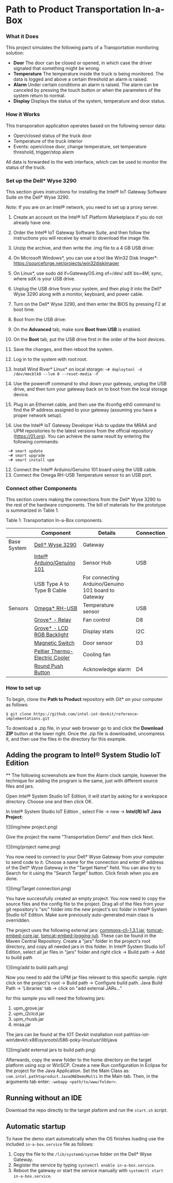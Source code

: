 # Path to Product Transportation In-a-Box

### What it Does

This project simulates the following parts of a Transportation monitoring solution:
* **Door** The door can be closed or opened, in which case the driver signaled that
something might be wrong.
* **Temperature** The temperature inside the truck is being monitored. The data is logged
and above a certain threshold an alarm is raised.
* **Alarm** Under certain conditions an alarm is raised. The alarm can be canceled by
pressing the touch button or when the parameters of the system return to normal.
* **Display** Displays the status of the system, temperature and door status.

### How it Works

This transporation application operates based on the following sensor data:
* Open/closed status of the truck door
* Temperature of the truck interior
* Events: open/close door, change temperature, set temperature threshold, trigger/stop
alarm

All data is forwarded to the web interface, which can be used to monitor the status of the truck.

### Set up the Dell* Wyse 3290

This section gives instructions for installing the Intel® IoT Gateway Software Suite on the Dell* Wyse 3290.

*Note:* If you are on an Intel® network, you need to set up a proxy server.

1. Create an account on the Intel® IoT Platform Marketplace if you do not already have
one.
2. Order the Intel® IoT Gateway Software Suite, and then follow the instructions you will
receive by email to download the image file.
3. Unzip the archive, and then write the .img file to a 4 GB USB drive:
  1. On Microsoft Windows*, you can use a tool like Win32 Disk Imager*:
  https://sourceforge.net/projects/win32diskimager
  2. On Linux*, use sudo dd if=GatewayOS.img of=/dev/ sdX bs=4M; sync, where
  sdX is your USB drive.

4. Unplug the USB drive from your system, and then plug it into the Dell* Wyse 3290 along with a
monitor, keyboard, and power cable.
5. Turn on the Dell* Wyse 3290, and then enter the BIOS by pressing F2 at boot time.
6. Boot from the USB drive:
  1. On the **Advanced** tab, make sure **Boot from USB** is enabled.
  2. On the **Boot** tab, put the USB drive first in the order of the boot devices.
  3. Save the changes, and then reboot the system.
7. Log in to the system with root:root.
8. Install Wind River* Linux* on local storage: ```~# deploytool -d /dev/mmcblk0 --lvm 0 --reset-media -F```
9. Use the poweroff command to shut down your gateway, unplug the USB drive, and then
turn your gateway back on to boot from the local storage device.
10. Plug in an Ethernet cable, and then use the ifconfig eth0 command to find the IP address
assigned to your gateway (assuming you have a proper network setup).
11. Use the Intel® IoT Gateway Developer Hub to update the MRAA and UPM repositories to
the latest versions from the official repository (https://01.org). You can achieve the same
result by entering the following commands:

  ```
   ~# smart update
   ~# smart upgrade
   ~# smart install upm
  ```

12. Connect the Intel® Arduino/Genuino 101 board using the USB cable.
13. Connect the Omega RH-USB Temperature sensor to an USB port.

### Connect other Components

This section covers making the connections from the Dell* Wyse 3290 to the rest of the hardware
components. The bill of materials for the prototype is summarized in Table 1.

Table 1. Transportation In-a-Box components.

|         | Component | Details  | Connection |
|---------|-----------|----------|------------|
|Base System| [Dell* Wyse 3290](http://www.dell.com/us/business/p/wyse-3000-series/pd) | Gateway ||
||  [Intel® Arduino/Genuino 101](https://www.arduino.cc/en/Main/ArduinoBoard101) | Sensor Hub | USB |
|| USB Type A to Type B Cable | For connecting Arduino/Genuino 101 board to Gateway ||
| Sensors | [Omega* RH-USB](http://www.omega.com/pptst/RH-USB.html) | Temperature sensor | USB |
|| [Grove* - Relay](https://www.seeedstudio.com/Grove-Relay-p-769.html) | Fan control | D8 |
|| [Grove* - LCD RGB Backlight](https://www.seeedstudio.com/Grove-LCD-RGB-Backlight-p-1643.html)| Display stats | I2C |
|| [Magnetic Switch](https://www.adafruit.com/product/375) | Door sensor | D3 |
|| [Peltier Thermo-Electric Cooler](https://www.adafruit.com/products/1335) | Cooling fan ||
|| [Round Push Button](https://www.adafruit.com/products/1439) | Acknowledge alarm | D4 |

### How to set up

To begin, clone the **Path to Product** repository with Git* on your computer as follows:

    $ git clone https://github.com/intel-iot-devkit/reference-implementations.git

To download a .zip file, in your web browser go to [](https://github.com/intel-iot-devkit/path-to-product) and click the **Download ZIP** button at the lower right. Once the .zip file is downloaded, uncompress it, and then use the files in the directory for this example.

## Adding the program to Intel® System Studio IoT Edition

 ** The following screenshots are from the Alarm clock sample, however the technique for adding the program is the same, just with different source files and jars.

Open Intel® System Studio IoT Edition, it will start by asking for a workspace directory. Choose one and then click OK.

In Intel® System Studio IoT Edition , select File -> new -> **Intel(R) IoT Java Project**:

![](img/new project.png)

Give the project the name "Transportation Demo" and then click Next.

![](img/project name.png)

You now need to connect to your Dell* Wyse Gateway from your computer to send code to it.
Choose a name for the connection and enter IP address of the Dell* Wyse Gateway in the "Target Name" field. You can also try to Search for it using the "Search Target" button. Click finish when you are done.

![](img/Target connection.png)

You have successfully created an empty project. You now need to copy the source files and the config file to the project.
Drag all of the files from your git repository's "src" folder into the new project's src folder in Intel® System Studio IoT Edition. Make sure previously auto-generated main class is overridden.

The project uses the following external jars: [commons-cli-1.3.1.jar](http://central.maven.org/maven2/commons-cli/commons-cli/1.3.1/commons-cli-1.3.1.jar), [tomcat-embed-core.jar](http://central.maven.org/maven2/org/apache/tomcat/embed/tomcat-embed-core/8.0.36/tomcat-embed-core-8.0.36.jar), [tomcat-embed-logging-juli](http://central.maven.org/maven2/org/apache/tomcat/embed/tomcat-embed-logging-juli/8.0.36/tomcat-embed-logging-juli-8.0.36.jar). These can be found in the Maven Central Repository. Create a "jars" folder in the project's root directory, and copy all needed jars in this folder.
In Intel® System Studio IoT Edition, select all jar files in "jars" folder and  right click -> Build path -> Add to build path

![](img/add to build path.png)

Now you need to add the UPM jar files relevant to this specific sample.
right click on the project's root -> Build path -> Configure build path. Java Build Path -> 'Libraries' tab -> click on "add external JARs..."

for this sample you will need the following jars:

1. upm_grove.jar
2. upm_i2clcd.jar
3. upm_rhusb.jar
4. mraa.jar

The jars can be found at the IOT Devkit installation root path\iss-iot-win\devkit-x86\sysroots\i586-poky-linux\usr\lib\java

![](img/add external jars to build path.png)

Afterwards, copy the www folder to the home directory on the target platform using scp or WinSCP.
Create a new Run configuration in Eclipse for the project for the Java Application. Set the Main Class as: ```com.intel.pathtoproduct.JavaONEDemoMulti``` in the Main tab.
Then, in the arguments tab enter: ``` -webapp <path/to/www/folder> ```.

## Running without an IDE

Download the repo directly to the target plaform and run the ``` start.sh ``` script.

## Automatic startup

To have the demo start automatically when the OS finishes loading use the included `in-a-box.service` file as follows:

1. Copy the file to the `/lib/systemd/system` folder on the Dell* Wyse Gateway.
2. Register the service by typing `systemctl enable in-a-box.service`.
3. Reboot the gateway or start the service manually with `systemctl start in-a-box.service`.

